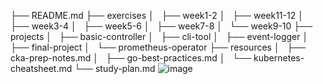 ├── README.md
├── exercises
│   ├── week1-2
│   ├── week11-12
│   ├── week3-4
│   ├── week5-6
│   ├── week7-8
│   └── week9-10
├── projects
│   ├── basic-controller
│   ├── cli-tool
│   ├── event-logger
│   ├── final-project
│   └── prometheus-operator
├── resources
│   ├── cka-prep-notes.md
│   ├── go-best-practices.md
│   └── kubernetes-cheatsheet.md
└── study-plan.md
![image](https://github.com/user-attachments/assets/5cb6b9b5-a8d6-4c15-8e20-050cfa9d2553)
